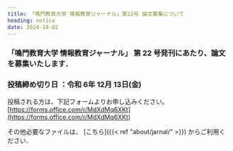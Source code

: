 ```yaml
---
title: 「鳴門教育大学 情報教育ジャーナル」第22号 論文募集について
heading: notice
date: 2024-10-02
---
```


### 「鳴門教育大学 情報教育ジャーナル」 第 22 号発刊にあたり、論文を募集いたします．

### 投稿締め切り日  ：令和  6年 12月 13日(金)

投稿される方は、下記フォームよりお申し込みください。　　
[https://forms.office.com/r/MdXdMq6XKt](https://forms.office.com/r/MdXdMq6XKt)

その他必要なファイルは、 [こちら]({{< ref "about/jarnal/" >}}) からご利用ください．